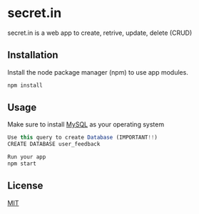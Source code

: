 # secret.in

secret.in is a web app to create, retrive, update, delete (CRUD)

## Installation

Install the node package manager (npm) to use app modules.

```bash
npm install
```

## Usage

Make sure to install [MySQL](https://dev.mysql.com/downloads/installer/) as your operating system

```javascript
Use this query to create Database (IMPORTANT!!)
CREATE DATABASE user_feedback

Run your app
npm start
```

## License
[MIT](https://choosealicense.com/licenses/mit/)

